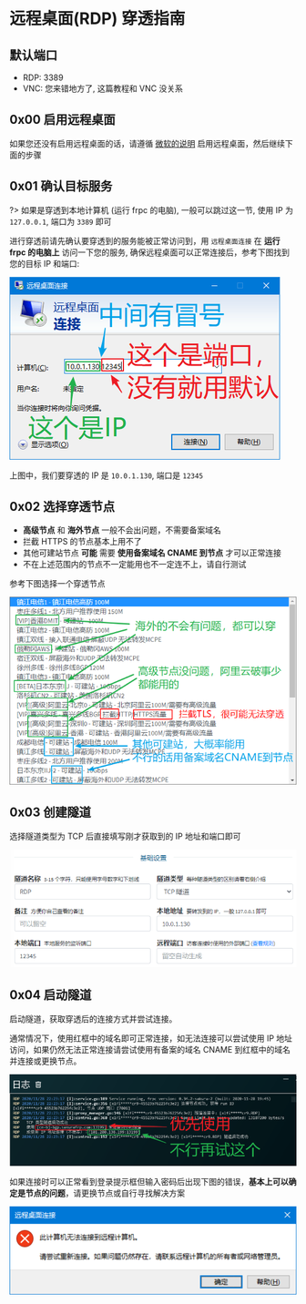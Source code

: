# 远程桌面(RDP) 穿透指南

## 默认端口

- RDP: 3389
- VNC: 您来错地方了, 这篇教程和 VNC 没关系

## 0x00 启用远程桌面

如果您还没有启用远程桌面的话，请遵循 [微软的说明](https://support.microsoft.com/zh-cn/windows/%E5%A6%82%E4%BD%95%E4%BD%BF%E7%94%A8%E8%BF%9C%E7%A8%8B%E6%A1%8C%E9%9D%A2-5fe128d5-8fb1-7a23-3b8a-41e636865e8c) 启用远程桌面，然后继续下面的步骤

## 0x01 确认目标服务

?> 如果是穿透到本地计算机 (运行 frpc 的电脑), 一般可以跳过这一节, 使用 IP 为 `127.0.0.1`, 端口为 `3389` 即可

进行穿透前请先确认要穿透到的服务能被正常访问到，用 `远程桌面连接` 在 **运行 frpc 的电脑上** 访问一下您的服务, 确保远程桌面可以正常连接后，参考下图找到您的目标 IP 和端口:

![](./_images/rdp-1.png)

上图中，我们要穿透的 IP 是 `10.0.1.130`, 端口是 `12345`

## 0x02 选择穿透节点

 - **高级节点** 和 **海外节点** 一般不会出问题，不需要备案域名
 - 拦截 HTTPS 的节点基本上用不了
 - 其他可建站节点 **可能** 需要 **使用备案域名 CNAME 到节点** 才可以正常连接
 - 不在上述范围内的节点不一定能用也不一定连不上，请自行测试

参考下图选择一个穿透节点

![](./_images/rdp-2.png)

## 0x03 创建隧道

选择隧道类型为 TCP 后直接填写刚才获取到的 IP 地址和端口即可

![](./_images/rdp-3.png)

## 0x04 启动隧道

启动隧道，获取穿透后的连接方式并尝试连接。

通常情况下，使用红框中的域名即可正常连接，如无法连接可以尝试使用 IP 地址访问，如果仍然无法正常连接请尝试使用有备案的域名 CNAME 到红框中的域名并连接或更换节点。

![](./_images/rdp-4.png)

如果连接时可以正常看到登录提示框但输入密码后出现下图的错误，**基本上可以确定是节点的问题**，请更换节点或自行寻找解决方案

![](./_images/rdp-5.png)
